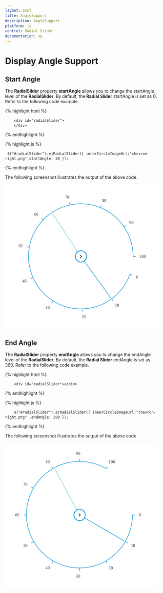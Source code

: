```yaml
---
layout: post
title: AngleSupport
description: AngleSupport
platform: js
control: Radial Slider
documentation: ug
---
```


# Display Angle Support

## Start Angle

The **RadialSlider** property **startAngle** allows you to change the startAngle level of the  **RadialSlider**. By default, the **Radial Slider** startAngle is set as 0. Refer to the following code example.


{% highlight html %}

        <div id="radialSlider">
        </div>

{% endhighlight %}
    
{% highlight js %}

     $("#radialSlider").ejRadialSlider({ innerCircleImageUrl:"chevron-right.png",startAngle: 20 });

{% endhighlight %}


The following screenshot illustrates the output of the above code.

![](display-angle-settings_images\display-angle-settings_images_img1.png)


## End Angle

The **RadialSlider** property **endAngle** allows you  to change the endAngle level of the  **RadialSlider**. By default, the **Radial Slider** endAngle is set as 360. Refer to the following code example.

{% highlight html %}

        <div id="radialSlider"></div>

{% endhighlight %}

{% highlight js %}

        $("#radialSlider").ejRadialSlider({ innerCircleImageUrl:"chevron-right.png" ,endAngle: 300 });

{% endhighlight %}


The following screenshot illustrates the output of the above code.

![](display-angle-settings_images\display-angle-settings_images_img2.png)
